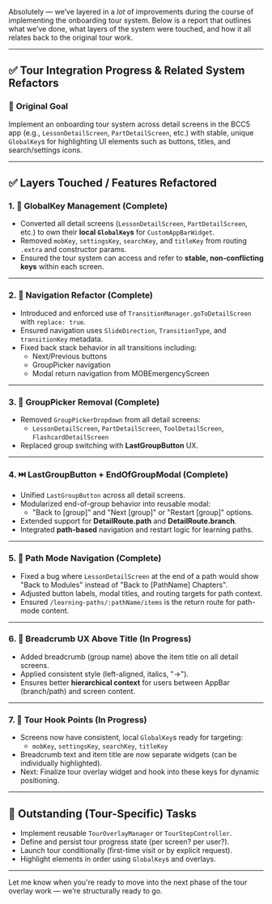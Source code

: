 Absolutely — we’ve layered in a *lot* of improvements during the course of implementing the onboarding tour system. Below is a report that outlines what we’ve done, what layers of the system were touched, and how it all relates back to the original tour work.

---

## ✅ **Tour Integration Progress & Related System Refactors**

### 🧭 **Original Goal**
Implement an onboarding tour system across detail screens in the BCC5 app (e.g., `LessonDetailScreen`, `PartDetailScreen`, etc.) with stable, unique `GlobalKey`s for highlighting UI elements such as buttons, titles, and search/settings icons.

---

## ✅ **Layers Touched / Features Refactored**

### 1. 🔑 **GlobalKey Management (Complete)**
- Converted all detail screens (`LessonDetailScreen`, `PartDetailScreen`, etc.) to own their **local `GlobalKey`s** for `CustomAppBarWidget`.
- Removed `mobKey`, `settingsKey`, `searchKey`, and `titleKey` from routing `.extra` and constructor params.
- Ensured the tour system can access and refer to **stable, non-conflicting keys** within each screen.

---

### 2. 🔁 **Navigation Refactor (Complete)**
- Introduced and enforced use of `TransitionManager.goToDetailScreen` with `replace: true`.
- Ensured navigation uses `SlideDirection`, `TransitionType`, and `transitionKey` metadata.
- Fixed back stack behavior in all transitions including:
  - Next/Previous buttons
  - GroupPicker navigation
  - Modal return navigation from MOBEmergencyScreen

---

### 3. 🧼 **GroupPicker Removal (Complete)**
- Removed `GroupPickerDropdown` from all detail screens:
  - `LessonDetailScreen`, `PartDetailScreen`, `ToolDetailScreen`, `FlashcardDetailScreen`
- Replaced group switching with **LastGroupButton** UX.

---

### 4. ⏭️ **LastGroupButton + EndOfGroupModal (Complete)**
- Unified `LastGroupButton` across all detail screens.
- Modularized end-of-group behavior into reusable modal:
  - "Back to [group]" and "Next [group]" or "Restart [group]" options.
- Extended support for **DetailRoute.path** and **DetailRoute.branch**.
- Integrated **path-based** navigation and restart logic for learning paths.

---

### 5. 🧭 **Path Mode Navigation (Complete)**
- Fixed a bug where `LessonDetailScreen` at the end of a path would show "Back to Modules" instead of "Back to [PathName] Chapters".
- Adjusted button labels, modal titles, and routing targets for path context.
- Ensured `/learning-paths/:pathName/items` is the return route for path-mode content.

---

### 6. 🧩 **Breadcrumb UX Above Title (In Progress)**
- Added breadcrumb (group name) above the item title on all detail screens.
- Applied consistent style (left-aligned, italics, "→").
- Ensures better **hierarchical context** for users between AppBar (branch/path) and screen content.

---

### 7. 🎯 **Tour Hook Points (In Progress)**
- Screens now have consistent, local `GlobalKey`s ready for targeting:
  - `mobKey`, `settingsKey`, `searchKey`, `titleKey`
- Breadcrumb text and item title are now separate widgets (can be individually highlighted).
- Next: Finalize tour overlay widget and hook into these keys for dynamic positioning.

---

## 🔄 **Outstanding (Tour-Specific) Tasks**
- Implement reusable `TourOverlayManager` or `TourStepController`.
- Define and persist tour progress state (per screen? per user?).
- Launch tour conditionally (first-time visit or by explicit request).
- Highlight elements in order using `GlobalKey`s and overlays.

---

Let me know when you're ready to move into the next phase of the tour overlay work — we’re structurally ready to go.